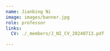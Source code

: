 ```yaml
---
name: Jianbing Ni
image: images/banner.jpg
role: professor
links:
  CV: ./_members/J_NI_CV_20240713.pdf

---
```

